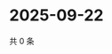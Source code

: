 # 2025-09-22

共 0 条

<!-- BEGIN ZHIHUQUESTIONS -->
<!-- 最后更新时间 Mon Sep 22 2025 17:14:12 GMT+0800 (China Standard Time) -->

<!-- END ZHIHUQUESTIONS -->
